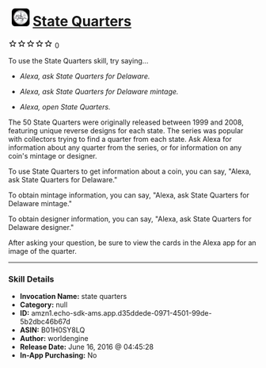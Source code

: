 # &nbsp;<img src="skill_icon" alt="State Quarters icon" width="36"> [State Quarters](http://alexa.amazon.com/#skills/amzn1.echo-sdk-ams.app.d35ddede-0971-4501-99de-5b2dbc46b67d)
![0 stars](../../images/ic_star_border_black_18dp_1x.png)![0 stars](../../images/ic_star_border_black_18dp_1x.png)![0 stars](../../images/ic_star_border_black_18dp_1x.png)![0 stars](../../images/ic_star_border_black_18dp_1x.png)![0 stars](../../images/ic_star_border_black_18dp_1x.png) 0

To use the State Quarters skill, try saying...

* *Alexa, ask State Quarters for Delaware.*

* *Alexa, ask State Quarters for Delaware mintage.*

* *Alexa, open State Quarters.*

The 50 State Quarters were originally released between 1999 and 2008, featuring unique reverse designs for each state. The series was popular with collectors trying to find a quarter from each state. Ask Alexa for information about any quarter from the series, or for information on any coin's mintage or designer. 

To use State Quarters to get information about a coin, you can say, "Alexa, ask State Quarters for Delaware."

To obtain mintage information, you can say, "Alexa, ask State Quarters for Delaware mintage."

To obtain designer information, you can say, "Alexa, ask State Quarters for Delaware designer."

After asking your question, be sure to view the cards in the Alexa app for an image of the quarter.

***

### Skill Details

* **Invocation Name:** state quarters
* **Category:** null
* **ID:** amzn1.echo-sdk-ams.app.d35ddede-0971-4501-99de-5b2dbc46b67d
* **ASIN:** B01H0SY8LQ
* **Author:** worldengine
* **Release Date:** June 16, 2016 @ 04:45:28
* **In-App Purchasing:** No
